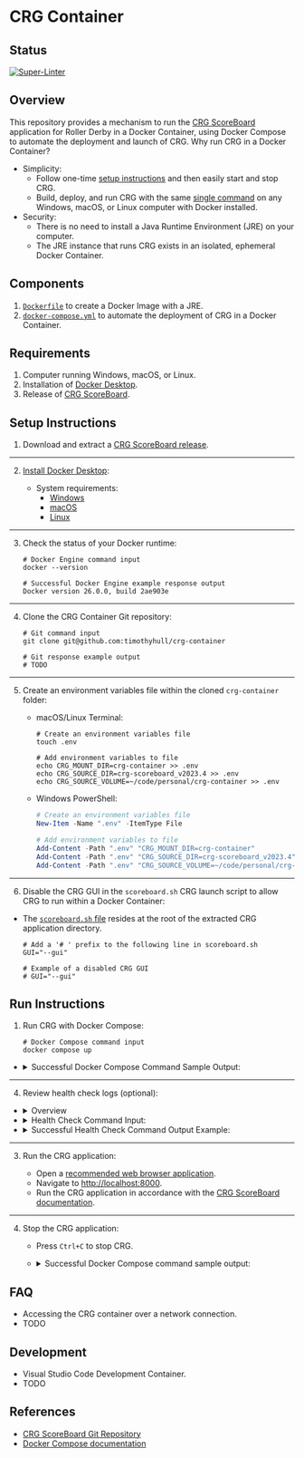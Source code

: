 # CRG Container

## Status

[![Super-Linter](https://github.com/timothyhull/crg-container/actions/workflows/lint-files.yml/badge.svg)](https://github.com/marketplace/actions/super-linter)

## Overview

This repository provides a mechanism to run the [CRG ScoreBoard](https://github.com/rollerderby/scoreboard "CRG ScoreBoard Git Repository") application for Roller Derby in a Docker Container, using Docker Compose to automate the deployment and launch of CRG.  Why run CRG in a Docker Container?

- Simplicity:
  - Follow one-time [setup instructions](#setup-instructions "Setup Instructions") and then easily start and stop CRG.
  - Build, deploy, and run CRG with the same [single command](#run-instructions "Run Instructions") on any Windows, macOS, or Linux computer with Docker installed.
- Security:
  - There is no need to install a Java Runtime Environment (JRE) on your computer.
  - The JRE instance that runs CRG exists in an isolated, ephemeral Docker Container.

## Components

1. [`Dockerfile`](https://github.com/timothyhull/crg-container/blob/timothyhull/Update-%60READMEmd%60/Dockerfile "Dockerfile") to create a Docker Image with a JRE.
2. [`docker-compose.yml`](https://github.com/timothyhull/crg-container/blob/timothyhull/Update-%60READMEmd%60/docker-compose.yml "CRG Container Service Definition File") to automate the deployment of CRG in a Docker Container.

## Requirements

1. Computer running Windows, macOS, or Linux.
2. Installation of [Docker Desktop](https://www.docker.com/products/docker-desktop "Download Docker Desktop").
3. Release of [CRG ScoreBoard](https://github.com/rollerderby/scoreboard/releases "CRG ScoreBoard Releases").

## Setup Instructions

1. Download and extract a [CRG ScoreBoard release](https://github.com/rollerderby/scoreboard/releases "CRG ScoreBoard Releases").

---

2. [Install Docker Desktop](https://docs.docker.com/desktop "Docker Desktop Installation"):

    - System requirements:
        - [Windows](https://docs.docker.com/desktop/install/windows-install "Docker Desktop for Windows System Requirements")
        - [macOS](https://docs.docker.com/desktop/install/mac-install "Docker Desktop for macOS System Requirements")
        - [Linux](https://docs.docker.com/desktop/install/linux-install "Docker Desktop for Linux System Requirements")

---

3. Check the status of your Docker runtime:

    ```shell
    # Docker Engine command input
    docker --version
    ```

    ```shell
    # Successful Docker Engine example response output
    Docker version 26.0.0, build 2ae903e
    ```

---

4. Clone the CRG Container Git repository:

    ```shell
    # Git command input
    git clone git@github.com:timothyhull/crg-container
    ```

    ```shell
    # Git response example output
    # TODO
    ```

---

5. Create an environment variables file within the cloned `crg-container` folder:

    - macOS/Linux Terminal:

        ```shell
        # Create an environment variables file
        touch .env
        ```

        ```shell
        # Add environment variables to file
        echo CRG_MOUNT_DIR=crg-container >> .env
        echo CRG_SOURCE_DIR=crg-scoreboard_v2023.4 >> .env
        echo CRG_SOURCE_VOLUME=~/code/personal/crg-container >> .env
        ```

    - Windows PowerShell:

        ```powershell
        # Create an environment variables file
        New-Item -Name ".env" -ItemType File
        ```

        ```powershell
        # Add environment variables to file
        Add-Content -Path ".env" "CRG_MOUNT_DIR=crg-container"
        Add-Content -Path ".env" "CRG_SOURCE_DIR=crg-scoreboard_v2023.4"
        Add-Content -Path ".env" "CRG_SOURCE_VOLUME=~/code/personal/crg-container"
        ```

---

6. Disable the CRG GUI in the `scoreboard.sh` CRG launch script to allow CRG to run within a Docker Container:

- The [`scoreboard.sh` file](https://github.com/rollerderby/scoreboard/blob/dev/scoreboard.sh#L5 "scoreboard.sh Source File") resides at the root of the extracted CRG application directory.

  ```shell
  # Add a '# ' prefix to the following line in scoreboard.sh
  GUI="--gui"
  ```

  ```shell
  # Example of a disabled CRG GUI
  # GUI="--gui"
  ```

## Run Instructions

1. Run CRG with Docker Compose:

    ```shell
    # Docker Compose command input
    docker compose up
    ```

- <details>
  <summary>Successful Docker Compose Command Sample Output:</summary>

  ```shell
  [+] Building 56.1s (7/7) FINISHED                                                                       docker:desktop-linux
    => [crg-container internal] load build definition from Dockerfile                                                      0.0s
    => => transferring dockerfile: 512B                                                                                    0.0s
    => [crg-container internal] load metadata for docker.io/library/openjdk:latest                                         0.0s
    => [crg-container internal] load .dockerignore                                                                         0.0s
    => => transferring context: 229B                                                                                       0.0s
    => [crg-container 1/3] FROM docker.io/library/openjdk:latest                                                           0.0s
    => [crg-container 2/3] RUN microdnf upgrade -y --nodocs &&     microdnf clean all                                     55.3s
    => [crg-container 3/3] WORKDIR crg-container                                                                           0.0s 
    => [crg-container] exporting to image                                                                                  0.8s 
    => => exporting layers                                                                                                 0.7s 
    => => writing image sha256:e6a67731286f20afdaead94aafee07197ca82df627ce1f2ba99ca78ac63f319a                            0.0s 
    => => naming to docker.io/library/crg-container-crg-container                                                          0.0s 
    [+] Running 1/1                                                                                                              
    ✔ Network crg-container_default            Created                                                                     0.0s 
    ⠋ Container crg-container-crg-container-1  Created                                                                     0.0s 
    Attaching to crg-container-1
    crg-container-1  | Found existing autosave dir - skipping import
    crg-container-1  | CRG ScoreBoard version v2023.4
    crg-container-1  | 2024-05-03 01:32:23.293:INFO::main: Logging initialized @482ms to org.eclipse.jetty.util.log.StdErrLog
    crg-container-1  | Loaded auto-saved scoreboard from ./config/autosave/scoreboard-0-secs-ago.json
    crg-container-1  | 
    crg-container-1  | vvvvvvvvvvvvvvvvvvvvvvvvvvvvvvvvvvvvvvvvvvvvvvvvvvvvvvvvvvvvvvvvvvvvvv
    crg-container-1  | vvvvvvvvvvvvvvvvvvvvvvvvvvvvvvvvvvvvvvvvvvvvvvvvvvvvvvvvvvvvvvvvvvvvvv
    crg-container-1  | Double-click/open the 'start.html' file, or
    crg-container-1  | Open a web browser (either Google Chrome or Mozilla Firefox recommended) to:
    crg-container-1  | http://localhost:8000
    crg-container-1  | or try one of these URLs:
    crg-container-1  | http://172.19.0.2:8000/
    crg-container-1  | http://[fe80:0:0:0:42:acff:fe13:2%eth0]:8000/
    crg-container-1  | ^^^^^^^^^^^^^^^^^^^^^^^^^^^^^^^^^^^^^^^^^^^^^^^^^^^^^^^^^^^^^^^^^^^^^^
    crg-container-1  | ^^^^^^^^^^^^^^^^^^^^^^^^^^^^^^^^^^^^^^^^^^^^^^^^^^^^^^^^^^^^^^^^^^^^^^
    crg-container-1  |
  ```

  </details>

---

4. Review health check logs (optional):

- <details>
  <summary>Overview</summary>

  The health check is a recurring `curl` HTTP request to the CRG web application server, and a `200 OK` response indicates the request is successful.  The health check configuration is available for review in the [`docker-compose.yml` file](https://github.com/timothyhull/crg-container/blob/timothyhull/Update-%60READMEmd%60/docker-compose.yml#L39-L44 "Docker Compose Health Check").

  </details>

- <details>
  <summary>Health Check Command Input:</summary>

  ```shell
  # Check the health of the most recently-created container
  docker inspect -f "{{ json .State.Health }}" $(docker ps -lq)
  ```

  </details>

- <details>
    <summary>
      Successful Health Check Command Output Example:
    </summary>

  ```jsonc
  // Successful health check command example output (formatted as JSON with JQ)
  {
    "Status": "healthy",
    "FailingStreak": 0,
    "Log": [
      {
        "Start": "2024-05-03T12:00:00.000000000Z",
        "End": "2024-05-03T12:00:00.000000000",
        "ExitCode": 0,
        "Output": "HTTP/1.1 200 OK\r\nDate: Fri, 03 May 2024 01:50:54 GMT\r\nSet-Cookie: CRG_SCOREBOARD=node0v5ap3t21va5cq5zx2cqaekfe36.node0; Path=/; Expires=Sat, 18-May-2024 12:00:00 GMT; Max-Age=1296000; HttpOnly; SameSite=Lax\r\nExpires: Thu, 01 Jan 1970 00:00:00 GMT\r\nLast-Modified: Tue, 03 Oct 2023 00:56:04 GMT\r\nContent-Type: text/html;charset=utf-8\r\nAccept-Ranges: bytes\r\n"
      }
    ]
  }
  ```

  </details>

---

3. Run the CRG application:

    - Open a [recommended web browser application](https://github.com/rollerderby/scoreboard#web-browser "CRG ScoreBoard Documentation Browser Recommendation").
    - Navigate to [http://localhost:8000](http://localhost:8000 "CRG Application Launch Page").
    - Run the CRG application in accordance with the [CRG ScoreBoard documentation](https://github.com/rollerderby/scoreboard/wiki "CRG ScoreBoard Documentation").

---

4. Stop the CRG application:

    - Press `Ctrl+C` to stop CRG.
    - <details>
        <summary>
          Successful Docker Compose command sample output:
        </summary>

        ```shell
        Gracefully stopping... (press Ctrl+C again to force)
        [+] Stopping 1/1
        ✔ Container crg-container-crg-container-1  Stopped                                                                     0.5s 
        canceled
        ```

      </details>

## FAQ

- Accessing the CRG container over a network connection.
- TODO

## Development

- Visual Studio Code Development Container.
- TODO

## References

- [CRG ScoreBoard Git Repository](https://github.com/rollerderby/scoreboard "CRG ScoreBoard Git Repository")
- [Docker Compose documentation](https://docs.docker.com/compose "Docker Compose Documentation")
